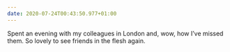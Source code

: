 ```yaml
---
date: 2020-07-24T00:43:50.977+01:00
---
```

Spent an evening with my colleagues in London and, wow, how I’ve missed them. So lovely to see friends in the flesh again.
